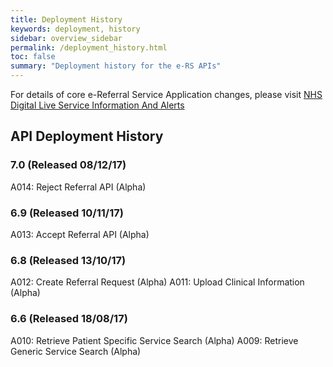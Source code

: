 ```yaml
---
title: Deployment History
keywords: deployment, history
sidebar: overview_sidebar
permalink: /deployment_history.html
toc: false
summary: "Deployment history for the e-RS APIs"
---
```


For details of core e-Referral Service Application changes, please visit [NHS Digital Live Service Information And Alerts]( https://digital.nhs.uk/e-Referral-Service/Live-service-information-and-alerts/Releases)

## API Deployment History ##

### 7.0 (Released 08/12/17) ###
A014: Reject Referral API (Alpha)

### 6.9 (Released 10/11/17) ###
A013: Accept Referral API (Alpha)

### 6.8 (Released 13/10/17) ###
A012: Create Referral Request (Alpha)
A011: Upload Clinical Information (Alpha)

### 6.6 (Released 18/08/17) ###
A010: Retrieve Patient Specific Service Search (Alpha)
A009: Retrieve Generic Service Search (Alpha)

